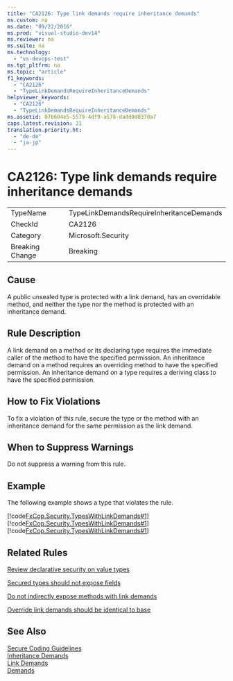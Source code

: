 ```yaml
---
title: "CA2126: Type link demands require inheritance demands"
ms.custom: na
ms.date: "09/22/2016"
ms.prod: "visual-studio-dev14"
ms.reviewer: na
ms.suite: na
ms.technology: 
  - "vs-devops-test"
ms.tgt_pltfrm: na
ms.topic: "article"
f1_keywords: 
  - "CA2126"
  - "TypeLinkDemandsRequireInheritanceDemands"
helpviewer_keywords: 
  - "CA2126"
  - "TypeLinkDemandsRequireInheritanceDemands"
ms.assetid: 07b604e5-5579-4df9-a578-dadd0d8370a7
caps.latest.revision: 21
translation.priority.ht: 
  - "de-de"
  - "ja-jp"
---
```

# CA2126: Type link demands require inheritance demands
|||  
|-|-|  
|TypeName|TypeLinkDemandsRequireInheritanceDemands|  
|CheckId|CA2126|  
|Category|Microsoft.Security|  
|Breaking Change|Breaking|  
  
## Cause  
 A public unsealed type is protected with a link demand, has an overridable method, and neither the type nor the method is protected with an inheritance demand.  
  
## Rule Description  
 A link demand on a method or its declaring type requires the immediate caller of the method to have the specified permission. An inheritance demand on a method requires an overriding method to have the specified permission. An inheritance demand on a type requires a deriving class to have the specified permission.  
  
## How to Fix Violations  
 To fix a violation of this rule, secure the type or the method with an inheritance demand for the same permission as the link demand.  
  
## When to Suppress Warnings  
 Do not suppress a warning from this rule.  
  
## Example  
 The following example shows a type that violates the rule.  
  
 [!code[FxCop.Security.TypesWithLinkDemands#1](../vs140/codesnippet/CPP/ca2126--type-link-demands-require-inheritance-demands_1.cpp)]
[!code[FxCop.Security.TypesWithLinkDemands#1](../vs140/codesnippet/VisualBasic/ca2126--type-link-demands-require-inheritance-demands_1.vb)]
[!code[FxCop.Security.TypesWithLinkDemands#1](../vs140/codesnippet/CSharp/ca2126--type-link-demands-require-inheritance-demands_1.cs)]  
  
## Related Rules  
 [Review declarative security on value types](../vs140/ca2108--review-declarative-security-on-value-types.md)  
  
 [Secured types should not expose fields](../vs140/ca2112--secured-types-should-not-expose-fields.md)  
  
 [Do not indirectly expose methods with link demands](../vs140/ca2122--do-not-indirectly-expose-methods-with-link-demands.md)  
  
 [Override link demands should be identical to base](../vs140/ca2123--override-link-demands-should-be-identical-to-base.md)  
  
## See Also  
 [Secure Coding Guidelines](assetId:///4f882d94-262b-4494-b0a6-ba9ba1f5f177)   
 [Inheritance Demands](assetId:///28b9adbb-8f08-4f10-b856-dbf59eb932d9)   
 [Link Demands](assetId:///a33fd5f9-2de9-4653-a4f0-d9df25082c4d)   
 [Demands](assetId:///e5283e28-2366-4519-b27d-ef5c1ddc1f48)